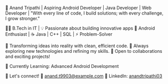 🚀 Anand Tripathi 
| Aspiring Android Developer | Java Developer | Web Developer |
"With every line of code, I build solutions; with every challenge, I grow stronger."

👨‍💻 B.Tech in IT | 💡 Passionate about building innovative apps
📱 Android Enthusiast | ☕ Java | C++ | SQL | ⚡ Problem-Solver

🔹 Transforming ideas into reality with clean, efficient code.
🔹 Always exploring new technologies and refining my skills.
🔹 Open to collaborations and exciting projects!

📌 Currently Learning: Advanced Android Development

💬 Let's connect!
📧 anand.t9903@example.com
🔗 LinkedIn: [anandtripathi03](https://www.linkedin.com/in/anandtripathi03)






